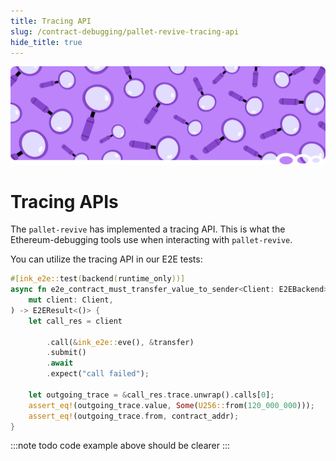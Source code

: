 ```yaml
---
title: Tracing API
slug: /contract-debugging/pallet-revive-tracing-api
hide_title: true
---
```


![Magnifying Glass Title Picture](/img/title/magnifying-glass.svg)

# Tracing APIs

The `pallet-revive` has implemented a tracing API.
This is what the Ethereum-debugging tools use when interacting with `pallet-revive`.

You can utilize the tracing API in our E2E tests:

```rust
#[ink_e2e::test(backend(runtime_only))]
async fn e2e_contract_must_transfer_value_to_sender<Client: E2EBackend>(
    mut client: Client,
) -> E2EResult<()> {
    let call_res = client

        .call(&ink_e2e::eve(), &transfer)
        .submit()
        .await
        .expect("call failed");

    let outgoing_trace = &call_res.trace.unwrap().calls[0];
    assert_eq!(outgoing_trace.value, Some(U256::from(120_000_000)));
    assert_eq!(outgoing_trace.from, contract_addr);
}
```

:::note
todo code example above should be clearer
:::